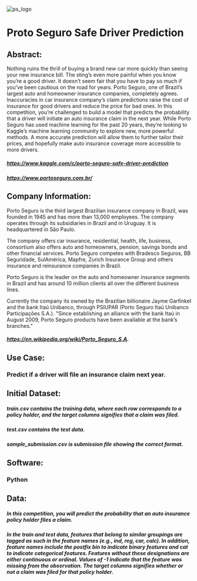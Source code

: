 ![ps_logo](https://user-images.githubusercontent.com/19572673/62312158-79cccf80-b45b-11e9-8fe5-260ec1e52997.jpg)
# Proto Seguro Safe Driver Prediction
## Abstract:
Nothing ruins the thrill of buying a brand new car more quickly than seeing your new insurance bill. The sting’s even more painful when you know you’re a good driver. It doesn’t seem fair that you have to pay so much if you’ve been cautious on the road for years.
Porto Seguro, one of Brazil’s largest auto and homeowner insurance companies, completely agrees. Inaccuracies in car insurance company’s claim predictions raise the cost of insurance for good drivers and reduce the price for bad ones.
In this competition, you’re challenged to build a model that predicts the probability that a driver will initiate an auto insurance claim in the next year. While Porto Seguro has used machine learning for the past 20 years, they’re looking to Kaggle’s machine learning community to explore new, more powerful methods. A more accurate prediction will allow them to further tailor their prices, and hopefully make auto insurance coverage more accessible to more drivers. 
##### https://www.kaggle.com/c/porto-seguro-safe-driver-prediction
##### https://www.portoseguro.com.br/
## Company Information:
Porto Seguro is the third largest Brazilian insurance company in Brazil, was founded in 1945 and has more than 13,000 employees. The company operates through its subsidiaries in Brazil and in Uruguay. It is headquartered in São Paulo.

The company offers car insurance, residential, health, life, business, consortium also offers auto and homeowners, pension, savings bonds and other financial services. Porto Seguro competes with Bradesco Seguros, BB Seguridade, SulAmérica, Mapfre, Zurich Insurance Group and others insurance and reinsurance companies in Brazil.

Porto Seguro is the leader on the auto and homeowner insurance segments in Brazil and has around 10 million clients all over the different business lines.

Currently the company its owned by the Brazilian billionaire Jayme Garfinkel and the bank Itaú Unibanco, through PSIUPAR (Porto Seguro Itaú Unibanco Participações S.A.). "Since establishing an alliance with the bank Itaú in August 2009, Porto Seguro products have been available at the bank’s branches." 
##### https://en.wikipedia.org/wiki/Porto_Seguro_S.A.
###
## Use Case:
### Predict if a driver will file an insurance claim next year.
## Initial Dataset:
##### train.csv contains the training data, where each row corresponds to a policy holder, and the target columns signifies that a claim was filed.
##### test.csv contains the test data.
##### sample_submission.csv is submission file showing the correct format.
## Software:
### Python
## Data:
##### In this competition, you will predict the probability that an auto insurance policy holder files a claim.

##### In the train and test data, features that belong to similar groupings are tagged as such in the feature names (e.g., ind, reg, car, calc). In addition, feature names include the postfix bin to indicate binary features and cat to indicate categorical features. Features without these designations are either continuous or ordinal. Values of -1 indicate that the feature was missing from the observation. The target columns signifies whether or not a claim was filed for that policy holder.
